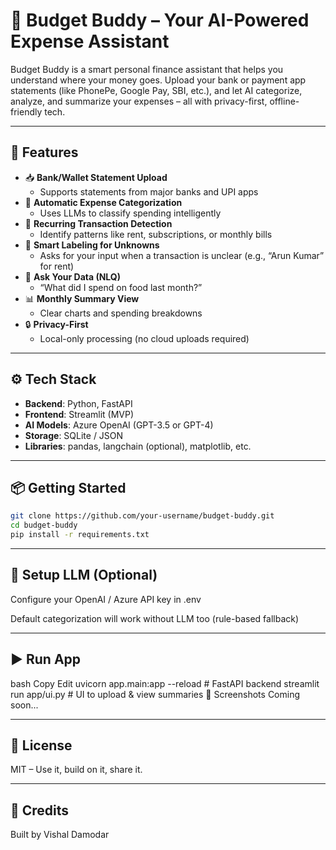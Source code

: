 # 💸 Budget Buddy – Your AI-Powered Expense Assistant

Budget Buddy is a smart personal finance assistant that helps you understand where your money goes. Upload your bank or payment app statements (like PhonePe, Google Pay, SBI, etc.), and let AI categorize, analyze, and summarize your expenses – all with privacy-first, offline-friendly tech.

---

## 🚀 Features

- 📥 **Bank/Wallet Statement Upload**
  - Supports statements from major banks and UPI apps
- 🤖 **Automatic Expense Categorization**
  - Uses LLMs to classify spending intelligently
- 🔁 **Recurring Transaction Detection**
  - Identify patterns like rent, subscriptions, or monthly bills
- 🧠 **Smart Labeling for Unknowns**
  - Asks for your input when a transaction is unclear (e.g., “Arun Kumar” for rent)
- 💬 **Ask Your Data (NLQ)**
  - “What did I spend on food last month?”
- 📊 **Monthly Summary View**
  - Clear charts and spending breakdowns
- 🔒 **Privacy-First**
  - Local-only processing (no cloud uploads required)

---

## ⚙️ Tech Stack

- **Backend**: Python, FastAPI
- **Frontend**: Streamlit (MVP)
- **AI Models**: Azure OpenAI (GPT-3.5 or GPT-4)
- **Storage**: SQLite / JSON
- **Libraries**: pandas, langchain (optional), matplotlib, etc.

---

## 📦 Getting Started

```bash
git clone https://github.com/your-username/budget-buddy.git
cd budget-buddy
pip install -r requirements.txt
```
---

## 🧠 Setup LLM (Optional)
Configure your OpenAI / Azure API key in .env

Default categorization will work without LLM too (rule-based fallback)

---

## ▶️ Run App
bash
Copy
Edit
uvicorn app.main:app --reload   # FastAPI backend
streamlit run app/ui.py         # UI to upload & view summaries
📸 Screenshots
Coming soon...

---

## 📜 License
MIT – Use it, build on it, share it.

---

## 🙌 Credits
Built by Vishal Damodar